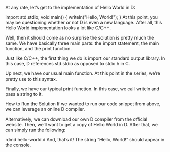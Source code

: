 At any rate, let’s get to the implementation of Hello World in D:

import std.stdio;
void main()
{
    writeln("Hello, World!");
}
At this point, you may be questioning whether or not D is even a new language. After all, this Hello World implementation looks a lot like C/C++.

Well, then it should come as no surprise the solution is pretty much the same. We have basically three main parts: the import statement, the main function, and the print function.

Just like C/C++, the first thing we do is import our standard output library. In this case, D references std.stdio as opposed to stdio.h in C.

Up next, we have our usual main function. At this point in the series, we’re pretty use to this syntax.

Finally, we have our typical print function. In this case, we call writeln and pass a string to it.

How to Run the Solution
If we wanted to run our code snippet from above, we can leverage an online D compiler.

Alternatively, we can download our own D compiler from the official website. Then, we’ll want to get a copy of Hello World in D. After that, we can simply run the following:

rdmd hello-world.d
And, that’s it! The string “Hello, World!” should appear in the console.
